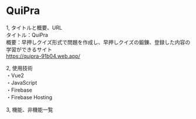 # QuiPra

1, タイトルと概要、URL<br>
タイトル：QuiPra<br>
概要：早押しクイズ形式で問題を作成し、早押しクイズの鍛錬、登録した内容の学習ができるサイト<br>
https://quipra-91b04.web.app/<br>

2, 使用技術<br>
・Vue2<br>
・JavaScript<br>
・Firebase<br>
・Firebase Hosting<br>

3, 機能、非機能一覧<br>
